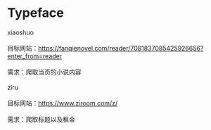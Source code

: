 # Typeface

xiaoshuo<br/><br/>
目标网站：https://fanqienovel.com/reader/7081837085425926656?enter_from=reader<br/><br/>
需求：爬取当页的小说内容<br/><br/>
ziru<br/><br/>
目标网站：https://www.ziroom.com/z/<br/><br/>
需求：爬取标题以及租金
